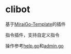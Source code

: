 # clibot
基于[MiraiGo-Template](https://github.com/Logiase/MiraiGo-Template)的插件

指令插件，支持自定义指令

操作参考[help.go](https://github.com/Rehtt/clibot/blob/master/help.go)和[admin.go](https://github.com/Rehtt/clibot/blob/master/admin.go)
